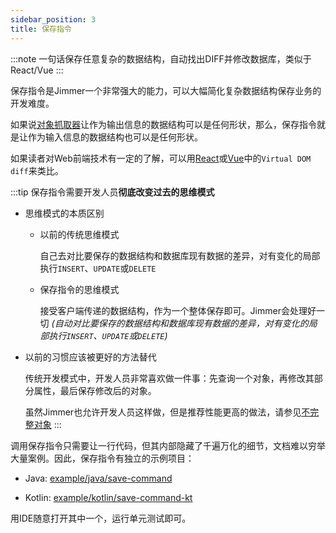 ```yaml
---
sidebar_position: 3
title: 保存指令
---
```


:::note
一句话保存任意复杂的数据结构，自动找出DIFF并修改数据库，类似于React/Vue
:::

保存指令是Jimmer一个非常强大的能力，可以大幅简化复杂数据结构保存业务的开发难度。

如果说[对象抓取器](../../query/object-fetcher)让作为输出信息的数据结构可以是任何形状，那么，保存指令就是让作为输入信息的数据结构也可以是任何形状。

如果读者对Web前端技术有一定的了解，可以用[React](https://react.dev/)或[Vue](https://vuejs.org/)中的`Virtual DOM diff`来类比。

:::tip
保存指令需要开发人员**彻底改变过去的思维模式**

-   思维模式的本质区别

    -   以前的传统思维模式

        自己去对比要保存的数据结构和数据库现有数据的差异，对有变化的局部执行`INSERT`、`UPDATE`或`DELETE`

    -   保存指令的思维模式

        接受客户端传递的数据结构，作为一个整体保存即可。Jimmer会处理好一切 *(自动对比要保存的数据结构和数据库现有数据的差异，对有变化的局部执行`INSERT`、`UPDATE`或`DELETE`)*

-   以前的习惯应该被更好的方法替代

    传统开发模式中，开发人员非常喜欢做一件事：先查询一个对象，再修改其部分属性，最后保存修改后的对象。

    虽然Jimmer也允许开发人员这样做，但是推荐性能更高的做法，请参见[不完整对象](./incomplete)
:::

调用保存指令只需要让一行代码，但其内部隐藏了千遍万化的细节，文档难以穷举大量案例。因此，保存指令有独立的示例项目：

-   Java: [example/java/save-command](https://github.com/babyfish-ct/jimmer/tree/main/example/java/save-command)

-   Kotlin: [example/kotlin/save-command-kt](https://github.com/babyfish-ct/jimmer/tree/main/example/kotlin/save-command-kt)

用IDE随意打开其中一个，运行单元测试即可。

